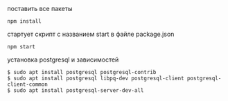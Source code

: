  поставить все пакеты  
```console
npm install
```

 стартует скрипт с названием start  в файле package.json
```console
npm start
```

 установка postgresql и зависимостей
```console
$ sudo apt install postgresql postgresql-contrib
$ sudo apt install postgresql libpq-dev postgresql-client postgresql-client-common
$ sudo apt install postgresql-server-dev-all
```